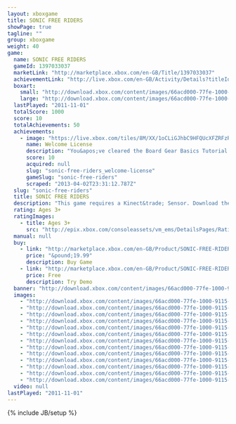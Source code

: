```yaml
---
layout: xboxgame
title: SONIC FREE RIDERS
showPage: true
tagline: ""
group: xboxgame
weight: 40
game: 
  name: SONIC FREE RIDERS
  gameId: 1397033037
  marketLink: "http://marketplace.xbox.com/en-GB/Title/1397033037"
  achievementLink: "http://live.xbox.com/en-GB/Activity/Details?titleId=1397033037"
  boxart: 
    small: "http://download.xbox.com/content/images/66acd000-77fe-1000-9115-d8025345084d/2057/boxartsm.jpg"
    large: "http://download.xbox.com/content/images/66acd000-77fe-1000-9115-d8025345084d/2057/boxartlg.jpg"
  lastPlayed: "2011-11-01"
  totalScore: 1000
  score: 10
  totalAchievements: 50
  achievements: 
    - image: "https://live.xbox.com/tiles/8M/XX/1oCLiGJhbC9HFQUcXFZRFzRkL2FjaC8wLzMAAAAA5+fn+fjF6w==.jpg"
      name: Welcome License
      description: "You&apos;ve cleared the Board Gear Basics Tutorial! You&apos;re a true rider now."
      score: 10
      acquired: null
      slug: "sonic-free-riders_welcome-license"
      gameSlug: "sonic-free-riders"
      scraped: "2013-04-02T23:31:12.787Z"
  slug: "sonic-free-riders"
  title: SONIC FREE RIDERS
  description: "This game requires a Kinect&trade; Sensor. Download the manual for this game by locating the game on http://marketplace.xbox.com and selecting &ldquo;See Game Manual&quot;.   Sonic is speeding onto Kinect&trade; for Xbox 360  in an action-packed experience unlike any other! Become your favourite character as you jump on your board and get ready to compete in exhilarating, adrenaline-fueled races against tough competition. For the first time use full-motion body control to twist and turn your way through a range of visually stunning courses. Hi &ndash;octane fun for &lsquo;riders&rsquo; of all ages, Sonic Free Riders brings extreme lightning-paced boarding action in a main event you won&rsquo;t want to miss!"
  rating: Ages 3+
  ratingImages: 
    - title: Ages 3+
      src: "http://epix.xbox.com/consoleassets/vm_ems/DetailsPages/RatingSystemID/14/default/Values/14001.png"
  manual: null
  buy: 
    - link: "http://marketplace.xbox.com/en-GB/Product/SONIC-FREE-RIDERS/66acd000-77fe-1000-9115-d8025345084d?purchase=1&amp;DownloadType=Game"
      price: "&pound;19.99"
      description: Buy Game
    - link: "http://marketplace.xbox.com/en-GB/Product/SONIC-FREE-RIDERS/66acd000-77fe-1000-9115-d8025345084d?purchase=1&amp;DownloadType=GameDemo"
      price: Free
      description: Try Demo
  banner: "http://download.xbox.com/content/images/66acd000-77fe-1000-9115-d8025345084d/1033/banner.png"
  images: 
    - "http://download.xbox.com/content/images/66acd000-77fe-1000-9115-d8025345084d/1033/screenlg1.jpg"
    - "http://download.xbox.com/content/images/66acd000-77fe-1000-9115-d8025345084d/1033/screenlg2.jpg"
    - "http://download.xbox.com/content/images/66acd000-77fe-1000-9115-d8025345084d/1033/screenlg3.jpg"
    - "http://download.xbox.com/content/images/66acd000-77fe-1000-9115-d8025345084d/1033/screenlg4.jpg"
    - "http://download.xbox.com/content/images/66acd000-77fe-1000-9115-d8025345084d/1033/screenlg6.jpg"
    - "http://download.xbox.com/content/images/66acd000-77fe-1000-9115-d8025345084d/1033/screenlg7.jpg"
    - "http://download.xbox.com/content/images/66acd000-77fe-1000-9115-d8025345084d/1033/screenlg10.jpg"
    - "http://download.xbox.com/content/images/66acd000-77fe-1000-9115-d8025345084d/1033/screenlg11.jpg"
    - "http://download.xbox.com/content/images/66acd000-77fe-1000-9115-d8025345084d/1033/screenlg12.jpg"
    - "http://download.xbox.com/content/images/66acd000-77fe-1000-9115-d8025345084d/1033/screenlg14.jpg"
    - "http://download.xbox.com/content/images/66acd000-77fe-1000-9115-d8025345084d/1033/screenlg15.jpg"
    - "http://download.xbox.com/content/images/66acd000-77fe-1000-9115-d8025345084d/1033/screenlg16.jpg"
    - "http://download.xbox.com/content/images/66acd000-77fe-1000-9115-d8025345084d/1033/screenlg18.jpg"
  video: null
lastPlayed: "2011-11-01"
---
```

{% include JB/setup %}
